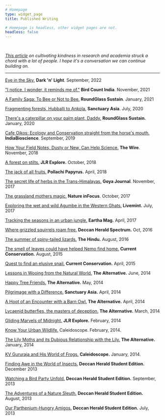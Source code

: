 ```yaml
---
# Homepage
type: widget_page
title: Published Writing

# Homepage is headless, other widget pages are not.
headless: false
---
```

<br>

*[This article](https://theforestspirit.wordpress.com/2020/07/12/making-room-for-kindness-in-research-and-academia/) on cultivating kindness in research and academia struck a chord with a lot of people. I hope it's a conversation we can continue building on.*

***
[Eye in the Sky.](https://www.darknlight.com/projects/eye-in-the-sky/) **Dark 'n'  Light**. September, 2022

["I notice, I wonder, it reminds me of."](https://birdcount.in/fieldnotes-and-nature-journaling/) **Bird Count India**. November, 2021

[A Family Saga: To Bee or Not to Bee.](https://sustain.round.glass/urban-jungle/bee/) **RoundGlass Sustain**. January, 2021

[Fragmenting forests, Hubballi to Ankola.](https://sanctuarynaturefoundation.org/article/fragmenting-forests%2C-hubballi-to-ankola/) **Sanctuary Asia**. July, 2020

[There's a caterpillar on your palm plant, Daddy.](https://round.glass/sustain/urban-jungle/caterpillars/) **RoundGlass Sustain.** January, 2020

[Cafe Oikos: Ecology and Conservation straight from the horse's mouth.](https://indiabioscience.org/columns/indian-scenario/caf%C3%A9-oikos-ecology-conservation-straight-from-the-horses-mouth?token=45Qd-AGsiNuPqJ9AFBxG_SSTOEkQSQgY) **IndiaBioscience**. September, 2019

[How Your Field Notes, Dusty or New, Can Help Science.](https://indiabioscience.org/columns/indian-scenario/caf%C3%A9-oikos-ecology-conservation-straight-from-the-horses-mouth?token=45Qd-AGsiNuPqJ9AFBxG_SSTOEkQSQgY) **The Wire**. November, 2018

[A forest on stilts.](http://jlrexplore.com/explore/focus/a-forest-on-stilts) **JLR Explore.** October, 2018

[The jack of all fruits.](http://thepapyrus.in/index.php/jack-of-all-fruits/) **Pollachi Papyrus.** April, 2018

[The secret life of herbs in the Trans-Himalayas.](http://www.goyajournal.in/blog/the-secret-life-of-herbs-in-the-trans-himalayan-flowers) **Goya Journal**. November, 2017

[The grassland mothers magic.](https://www.natureinfocus.in/nature-and-wildlife-conservation/the-grassland-mothers-magic) **Nature inFocus**. October, 2017

[Exploring the wet and wild Agumbe in the Western Ghats.](http://www.livemint.com/Leisure/s7ARkKFkzSYagzow8607FJ/Exploring-the-wet-and-wild-Agumbe-in-Western-Ghats.html) **Livemint.** July, 2017

[Tracking the seasons in an urban jungle.](http://www.earthamag.org/stories/2017/4/21/tracking-the-seasons-in-an-urban-jungle) **Eartha Mag.** April, 2017

[Where grizzled squirrels roam free.](http://www.deccanherald.com/content/577556/where-grizzled-squirrels-roam-free.html) **Deccan Herald Spectrum.**  Oct, 2016

[The summer of spiny-tailed lizards.](http://www.thehindu.com/todays-paper/tp-in-school/the-summer-of-spinytailed-lizards/article8995908.ece) **The Hindu.** August, 2016

[The smell of leaves could have helped Nemo find home.](https://www.currentconservation.org/the-smell-of-leaves-could-have-helped-nemo-find-home-2/) **Current Conservation.** August, 2015

[Quest to find an elusive snail.](http://issuu.com/anishafishtoe/docs/current_conservation_kerala_snails/1) **Current Conservation.** April, 2015

[Lessons in Wooing from the Natural World.](https://theforestspirit.wordpress.com/2014/07/10/lessons-in-wooing-from-the-natural-world/) **The Alternative.** June, 2014

[Happy Tree Friends.](https://theforestspirit.wordpress.com/2014/06/28/happy-tree-friends/) **The Alternative.** May, 2014

[Pilgrimage with a Difference.](https://issuu.com/anishafishtoe/docs/sanctuary_asia-_a_pilgrimage_with_a) **Sanctuary Asia.** April, 2014


[A Hoot of an Encounter with a Barn Owl.](https://theforestspirit.wordpress.com/2014/05/10/an-unexpected-visitor/) **The Alternative.** April, 2014

[Lycaenid butterfies, the masters of deception.](https://theforestspirit.wordpress.com/2014/05/03/a-master-of-deception/) **The Alternative.** March, 2014

[Gliding Marvels of Midnight.](http://www.jlrexplore.com/from-the-field/-/asset_publisher/ozDYsXjN0wtv/content/gliding-marvels-of-midnight) **JLR Explore.** February, 2014

[Know Your Urban Wildlife.](https://www.caleidoscope.in/eco-ideaz/know-your-urban-wildlife) Caleidoscope. February, 2014.

[The Lily Moths and its Dubious Relationship with the Lily.](https://theforestspirit.wordpress.com/2014/05/01/the-dubious-relationship-of-the-lily-and-the-lily-moth/) **The Alternative.** January, 2014

[KV Gururaja and His World of Frogs.](https://theforestspirit.wordpress.com/2014/05/01/the-dubious-relationship-of-the-lily-and-the-lily-moth/) **Caleidoscope.** January, 2014.

[Finding Awe in the World of Insects.](http://issuu.com/anishafishtoe/docs/discovering_awe_in_the_world_of_ins) **Deccan Herald Student Edition.** December 2013

[Watching a Bird Party Unfold.](http://issuu.com/anishafishtoe/docs/watching_a_bird_party_unfold.docx) **Deccan Herald Student Edition.** September, 2013

[The Adventures of a Nature Sleuth.](https://theforestspirit.wordpress.com/2014/01/18/the-adventures-of-a-nature-sleuth/) **Deccan Herald Student Edition.** August, 2013

[Our Parthenium-Hungry Amigos.](http://issuu.com/anishafishtoe/docs/our_parthenium_hungry_amigos.docx) **Deccan Herald Student Edition.** July, 2013


